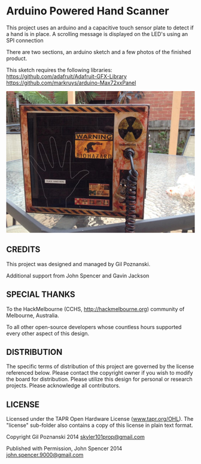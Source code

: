 Arduino Powered Hand Scanner
=============

This project uses an arduino and a capacitive touch sensor plate to detect if a hand is in place.  A scrolling message is displayed on the LED's using an SPI connection

There are two sections, an arduino sketch and a few photos of the finished product.

This sketch requires the following libraries:
https://github.com/adafruit/Adafruit-GFX-Library
https://github.com/markruys/arduino-Max72xxPanel


![hand_scanner](https://raw.githubusercontent.com/mage0r/hand_scanner/master/Photos/download_20140519_174718.jpeg)


CREDITS
------------
This project was designed and managed by Gil Poznanski.

Additional support from John Spencer and Gavin Jackson

SPECIAL THANKS
------------

To the HackMelbourne (CCHS, http://hackmelbourne.org) community of Melbourne, Australia.

To all other open-source developers whose countless hours supported every other aspect of this design.

DISTRIBUTION
------------
The specific terms of distribution of this project are governed by the
license referenced below. Please contact the copyright owner if you wish to modify the board for distribution. Please utilize this design for personal or research projects. Please acknowledge all contributors.

LICENSE
-------
Licensed under the TAPR Open Hardware License (www.tapr.org/OHL).
The "license" sub-folder also contains a copy of this license in plain text format.

Copyright Gil Poznanski 2014
skyler101prop@gmail.com

Published with Permission, John Spencer 2014
john.spencer.9000@gmail.com
